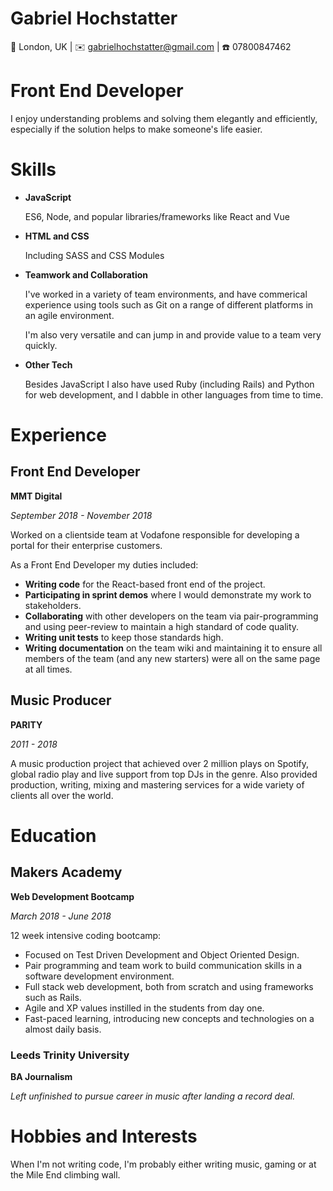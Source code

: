 # Gabriel Hochstatter

📍 London, UK | ✉️ gabrielhochstatter@gmail.com | ☎️ 07800847462

# Front End Developer

I enjoy understanding problems and solving them elegantly and efficiently, especially if the solution helps to make someone's life easier.

# Skills

- **JavaScript**
    
    ES6, Node, and popular libraries/frameworks like React and Vue

- **HTML and CSS**

    Including SASS and CSS Modules
  
- **Teamwork and Collaboration**

    I've worked in a variety of team environments, and have commerical experience using tools such as Git on a range of different platforms in an agile environment.

    I'm also very versatile and can jump in and provide value to a team very quickly.

- **Other Tech**

    Besides JavaScript I also have used Ruby (including Rails) and Python for web development, and I dabble in other languages from time to time.

# Experience

## Front End Developer
**MMT Digital**

*September 2018 - November 2018*

Worked on a clientside team at Vodafone responsible for developing a portal for their enterprise customers.

As a Front End Developer my duties included:

- **Writing code** for the React-based front end of the project.
- **Participating in sprint demos** where I would demonstrate my work to stakeholders.
- **Collaborating** with other developers on the team via pair-programming and using peer-review to maintain a high standard of code quality.
- **Writing unit tests** to keep those standards high.
- **Writing documentation** on the team wiki and maintaining it to ensure all members of the team (and any new starters) were all on the same page at all times.

## Music Producer
**PARITY**

*2011 - 2018*

A music production project that achieved over 2 million plays on Spotify, global radio play and live support from top DJs in the genre.
Also provided production, writing, mixing and mastering services for a wide variety of clients all over the world. 

# Education

## Makers Academy

**Web Development Bootcamp**

*March 2018 - June 2018*

12 week intensive coding bootcamp:

- Focused on Test Driven Development and Object Oriented Design.
- Pair programming and team work to build communication skills in a software development environment.
- Full stack web development, both from scratch and using frameworks such as Rails.
- Agile and XP values instilled in the students from day one.
- Fast-paced learning, introducing new concepts and technologies on a almost daily basis.

### Leeds Trinity University
**BA Journalism**

*Left unfinished to pursue career in music after landing a record deal.*

# Hobbies and Interests

When I'm not writing code, I'm probably either writing music, gaming or at the Mile End climbing wall.
